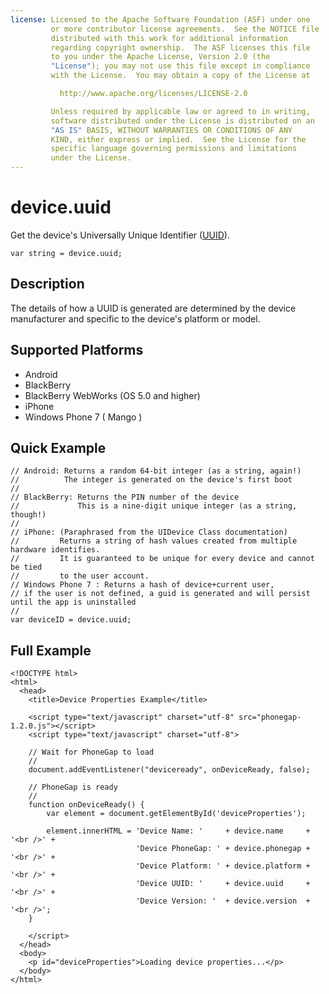 ```yaml
---
license: Licensed to the Apache Software Foundation (ASF) under one
         or more contributor license agreements.  See the NOTICE file
         distributed with this work for additional information
         regarding copyright ownership.  The ASF licenses this file
         to you under the Apache License, Version 2.0 (the
         "License"); you may not use this file except in compliance
         with the License.  You may obtain a copy of the License at

           http://www.apache.org/licenses/LICENSE-2.0

         Unless required by applicable law or agreed to in writing,
         software distributed under the License is distributed on an
         "AS IS" BASIS, WITHOUT WARRANTIES OR CONDITIONS OF ANY
         KIND, either express or implied.  See the License for the
         specific language governing permissions and limitations
         under the License.
---
```


device.uuid
===========

Get the device's Universally Unique Identifier ([UUID](http://en.wikipedia.org/wiki/Universally_Unique_Identifier)).

    var string = device.uuid;
    
Description
-----------

The details of how a UUID is generated are determined by the device manufacturer and specific to the device's platform or model.

Supported Platforms
-------------------

- Android
- BlackBerry
- BlackBerry WebWorks (OS 5.0 and higher)
- iPhone
- Windows Phone 7 ( Mango )

Quick Example
-------------

    // Android: Returns a random 64-bit integer (as a string, again!)
    //          The integer is generated on the device's first boot
    //
    // BlackBerry: Returns the PIN number of the device
    //             This is a nine-digit unique integer (as a string, though!)
    //
    // iPhone: (Paraphrased from the UIDevice Class documentation)
    //         Returns a string of hash values created from multiple hardware identifies.
    //         It is guaranteed to be unique for every device and cannot be tied
    //         to the user account.
    // Windows Phone 7 : Returns a hash of device+current user, 
    // if the user is not defined, a guid is generated and will persist until the app is uninstalled
    // 
    var deviceID = device.uuid;

Full Example
------------

    <!DOCTYPE html>
    <html>
      <head>
        <title>Device Properties Example</title>

        <script type="text/javascript" charset="utf-8" src="phonegap-1.2.0.js"></script>
        <script type="text/javascript" charset="utf-8">

        // Wait for PhoneGap to load
        //
        document.addEventListener("deviceready", onDeviceReady, false);

        // PhoneGap is ready
        //
        function onDeviceReady() {
            var element = document.getElementById('deviceProperties');
    
            element.innerHTML = 'Device Name: '     + device.name     + '<br />' + 
                                'Device PhoneGap: ' + device.phonegap + '<br />' + 
                                'Device Platform: ' + device.platform + '<br />' + 
                                'Device UUID: '     + device.uuid     + '<br />' + 
                                'Device Version: '  + device.version  + '<br />';
        }

        </script>
      </head>
      <body>
        <p id="deviceProperties">Loading device properties...</p>
      </body>
    </html>